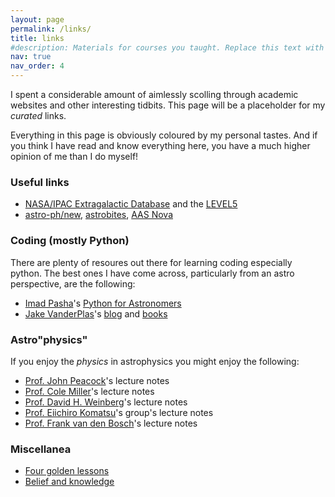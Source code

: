 ```yaml
---
layout: page
permalink: /links/
title: links
#description: Materials for courses you taught. Replace this text with your description.
nav: true
nav_order: 4
---
```


I spent a considerable amount of aimlessly scolling through academic websites and other interesting tidbits. This page will be a placeholder for my _curated_ links.

Everything in this page is obviously coloured by my personal tastes. And if you think I have read and know everything here, you have a much higher opinion of me than I do myself!

### Useful links

* [NASA/IPAC Extragalactic Database](https://ned.ipac.caltech.edu/) and the [LEVEL5](https://ned.ipac.caltech.edu/level5/)
* [astro-ph/new](https://arxiv.org/list/astro-ph/new), [astrobites](https://astrobites.org/), [AAS Nova](https://aasnova.org/)

### Coding (mostly Python)

There are plenty of resoures out there for learning coding especially python. The best ones I have come across, particularly from an astro perspective, are the following:

* [Imad Pasha](https://github.com/prappleizer)'s [Python for Astronomers](https://prappleizer.github.io/)
* [Jake VanderPlas](http://vanderplas.com/)'s [blog](http://jakevdp.github.io/) and [books](https://jakevdp.github.io/pages/about.html)

### Astro\"physics\"

If you enjoy the _physics_ in astrophysics you might enjoy the following:

* [Prof. John Peacock](https://www.roe.ac.uk/japwww/)'s lecture notes
* [Prof. Cole Miller](https://www.astro.umd.edu/~miller/)'s lecture notes
* [Prof. David H. Weinberg](https://www.astronomy.ohio-state.edu/weinberg.21/)'s lecture notes
* [Prof. Eiichiro Komatsu](https://wwwmpa.mpa-garching.mpg.de/~komatsu/lectureseries/)'s group's lecture notes
* [Prof. Frank van den Bosch](https://campuspress.yale.edu/vdbosch/)'s lecture notes

### Miscellanea

* [Four golden lessons](https://www.nature.com/articles/426389a.pdf)
* [Belief and knowledge](https://ned.ipac.caltech.edu/level5/March07/Quinn/Quinn.html)
